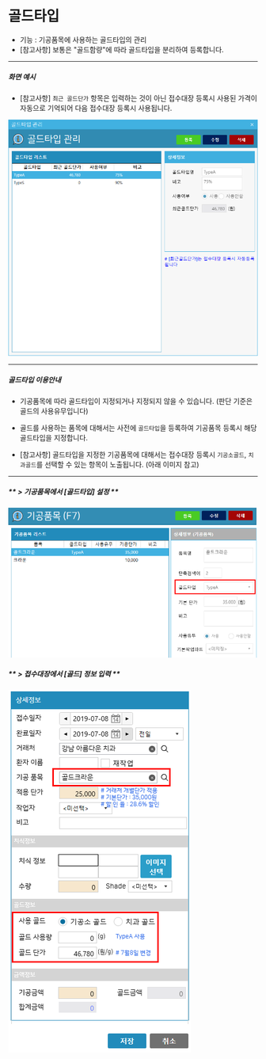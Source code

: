 # 골드타입
* 기능 : 기공품목에 사용하는 골드타입의 관리
* [참고사항] 보통은 "골드함량"에 따라 골드타입을 분리하여 등록합니다.

---
##### 화면 예시
* [참고사항] `최근 골드단가` 항목은 입력하는 것이 아닌 접수대장 등록시 사용된 가격이 자동으로 기억되어 다음 접수대장 등록시 사용됩니다.

![골드타입](img/골드타입.png)

---
##### 골드타입 이용안내
* 기공품목에 따라 골드타입이 지정되거나 지정되지 않을 수 있습니다. (판단 기준은 골드의 사용유무입니다)

* 골드를 사용하는 품목에 대해서는 사전에 `골드타입`을 등록하여 기공품목 등록시 해당 골드타입을 지정합니다.

* [참고사항] 골드타입을 지정한 기공품목에 대해서는 접수대장 등록시 `기공소골드`, `치과골드`를 선택할 수 있는 항목이 노출됩니다. (아래 이미지 참고)

---
##### ** > 기공품목에서 [골드타입] 설정 **
![골드타입_기공품목_설정](img/골드타입_기공품목_설정.png)

##### ** > 접수대장에서 [골드] 정보 입력 **
![골드타입_접수대장](img/골드타입_접수대장.png)

